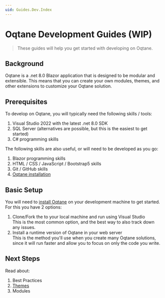 ```yaml
---
uid: Guides.Dev.Index
---
```


# Oqtane Development Guides (WIP)

> These guides will help you get started with developing on Oqtane.

## Background

Oqtane is a .net 8.0 Blazor application that is designed to be modular and extensible.
This means that you can create your own modules, themes, and other extensions
to customize your Oqtane solution.

## Prerequisites

To develop on Oqtane, you will typically need the following skills / tools:

1. Visual Studio 2022 with the latest .net 8.0 SDK
1. SQL Server (alternatives are possible, but this is the easiest to get started)
1. C# programming skills

The following skills are also useful, or will need to be developed as you go:

1. Blazor programming skills
1. HTML / CSS / JavaScript / Bootstrap5 skills
1. Git / GitHub skills
1. [Oqtane installation](xref:Manuals.Installation.Index)

## Basic Setup

You will need to [install Oqtane](xref:Manuals.Installation.Index)
on your development machine to get started.
For this you have 2 options:

1. Clone/Fork the [](xref:Oqtane.Source) to your local machine and run using Visual Studio  
   This is the most common option, and the best way to also track down any issues.
1. Install a runtime version of Oqtane in your web server  
   This is the method you'll use when you create many Oqtane solutions,
   since it will run faster and allow you to focus on only the code you write.

## Next Steps

Read about:

1. Best Practices
1. [Themes](xref:Guides.Themes.Index)
1. Modules
